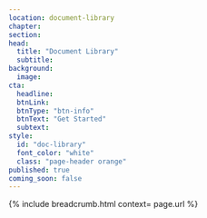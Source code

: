 ```yaml
---
location: document-library
chapter:
section:
head:
  title: "Document Library"
  subtitle:
background:
  image:
cta:
  headline:
  btnLink:
  btnType: "btn-info"
  btnText: "Get Started"
  subtext:
style:
  id: "doc-library"
  font_color: "white"
  class: "page-header orange"
published: true
coming_soon: false
---
```

{% include breadcrumb.html context= page.url %}
